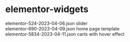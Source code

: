 # elementor-widgets
  elementor-524-2023-04-06.json slider <br>
  elementor-690-2023-04-09.json home page template <br>
  elementor-5834-2023-04-11.json carts with hover effect
